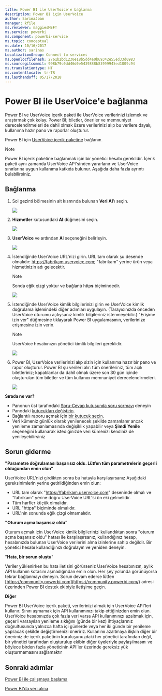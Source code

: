 ```yaml
---
title: Power BI ile UserVoice'e bağlanma
description: Power BI için UserVoice
author: SarinaJoan
manager: kfile
ms.reviewer: maggiesMSFT
ms.service: powerbi
ms.component: powerbi-service
ms.topic: conceptual
ms.date: 10/16/2017
ms.author: sarinas
LocalizationGroup: Connect to services
ms.openlocfilehash: 2761b2bd1230e18b5dd4e0b69342e55ed33d0983
ms.sourcegitcommit: 998b79c0dd46d0e5439888b83999945ed1809c94
ms.translationtype: HT
ms.contentlocale: tr-TR
ms.lasthandoff: 05/17/2018
---
```

# <a name="connect-to-uservoice-with-power-bi"></a>Power BI ile UserVoice'e bağlanma
Power BI ve UserVoice içerik paketi ile UserVoice verilerinizi izlemek ve araştırmak çok kolay. Power BI; biletler, öneriler ve memnuniyet derecelendirmeleri de dahil olmak üzere verilerinizi alıp bu verilere dayalı, kullanıma hazır pano ve raporlar oluşturur.

Power BI için [UserVoice içerik paketine](https://app.powerbi.com/getdata/services/uservoice) bağlanın.

>[!NOTE]
>Power BI içerik paketine bağlanmak için bir yönetici hesabı gereklidir. İçerik paketi aynı zamanda UserVoice API'sinden yararlanır ve UserVoice sınırlarına uygun kullanıma katkıda bulunur. Aşağıda daha fazla ayrıntı bulabilirsiniz.

## <a name="how-to-connect"></a>Bağlanma
1. Sol gezinti bölmesinin alt kısmında bulunan **Veri Al**'ı seçin.
   
   ![](media/service-connect-to-uservoice/pbi_getdata.png)
2. **Hizmetler** kutusundaki **Al** düğmesini seçin.
   
   ![](media/service-connect-to-uservoice/pbi_getservices.png) 
3. **UserVoice** ve ardından **Al** seçeneğini belirleyin.
   
   ![](media/service-connect-to-uservoice/uservoice.png)
4. İstendiğinde UserVoice URL'nizi girin. URL tam olarak şu desende olmalıdır: https://fabrikam.uservoice.com; "fabrikam" yerine ürün veya hizmetinizin adı gelecektir.
   
   >[!NOTE]
   >Sonda eğik çizgi yoktur ve bağlantı http**s** biçimindedir.
   
   ![](media/service-connect-to-uservoice/capture.png)
5. İstendiğinde UserVoice kimlik bilgilerinizi girin ve UserVoice kimlik doğrulama işlemindeki diğer adımları uygulayın. (Tarayıcınızda önceden UserVoice oturumu açtıysanız kimlik bilgileriniz istenmeyebilir.) "Erişime izin ver" düğmesine tıklayarak Power BI uygulamasının, verilerinize erişmesine izin verin.
   
   >[!NOTE]
   >UserVoice hesabınızın yönetici kimlik bilgileri gereklidir.
   
   ![](media/service-connect-to-uservoice/capture3.png)
6. Power BI, UserVoice verilerinizi alıp sizin için kullanıma hazır bir pano ve rapor oluşturur. Power BI şu verileri alır: tüm önerileriniz, tüm açık biletleriniz; kapatılanlar da dahil olmak üzere son 30 gün içinde oluşturulan tüm biletler ve tüm kullanıcı memnuniyet derecelendirmeleri.
   
   ![](media/service-connect-to-uservoice/capture4.png)

**Sırada ne var?**

* Panonun üst tarafındaki [Soru-Cevap kutusunda soru sormayı](power-bi-q-and-a.md) deneyin
* Panodaki [kutucukları değiştirin](service-dashboard-edit-tile.md).
* Bağlantılı raporu açmak için [bir kutucuk seçin](service-dashboard-tiles.md).
* Veri kümeniz günlük olarak yenilenecek şekilde zamanlanır ancak yenileme zamanlamasında değişiklik yapabilir veya **Şimdi Yenile** seçeneğini kullanarak istediğinizde veri kümenizi kendiniz de yenileyebilirsiniz

## <a name="troubleshooting"></a>Sorun giderme
**"Parametre doğrulaması başarısız oldu. Lütfen tüm parametrelerin geçerli olduğundan emin olun"**

UserVoice URL'nizi girdikten sonra bu hatayla karşılaşırsanız Aşağıdaki gereksinimlerin yerine getirildiğinden emin olun:

* URL tam olarak "https://fabrikam.uservoice.com" deseninde olmalı ve "fabrikam" yerine doğru UserVoice URL'si ön eki gelmelidir.
* Tüm harfler küçük olmalıdır.
* URL "http**s**" biçiminde olmalıdır.
* URL'nin sonunda eğik çizgi olmamalıdır.

**"Oturum açma başarısız oldu"**

Oturum açmak için UserVoice kimlik bilgilerinizi kullandıktan sonra "oturum açma başarısız oldu" hatası ile karşılaşırsanız, kullandığınız hesap, hesabınızda bulunan UserVoice verilerini alma izinlerine sahip değildir. Bir yönetici hesabı kullandığınızı doğrulayın ve yeniden deneyin.

"**Hata, bir sorun oluştu**"

Veriler yüklenirken bu hata iletisini görürseniz UserVoice hesabınızın, aylık API kullanım kotasını aşmadığından emin olun. Her şey yolunda görünüyorsa tekrar bağlanmayı deneyin. Sorun devam ederse lütfen [https://community.powerbi.com](https://community.powerbi.com/) adresi üzerinden Power BI destek ekibiyle iletişime geçin.

**Diğer**  

Power BI UserVoice içerik paketi, verilerinizi almak için UserVoice API'leri kullanır. Sınırı aşmamak için API kullanımınızı takip ettiğinizden emin olun. UserVoice hesabınızda çok fazla veri varsa API kullanımınızı azaltmak için, geçerli varsayılan yenileme sıklığını (günde bir kez) ihtiyaçlarınız doğrultusunda yalnızca hafta içi günlerde veya her iki günde bir yenileme yapılacak şekilde değiştirmenizi öneririz. Kullanımı azaltmaya ilişkin diğer bir önerimiz de içerik paketinin kuruluşunuzdaki her yönetici tarafından değil, bir yönetici tarafından oluşturulup ekibin diğer üyeleriyle paylaşılmasını ve böylece birden fazla yöneticinin API'ler üzerinde gereksiz yük oluşturmamasını sağlamaktır

## <a name="next-steps"></a>Sonraki adımlar
[Power BI ile çalışmaya başlama](service-get-started.md)

[Power BI'da veri alma](service-get-data.md)

